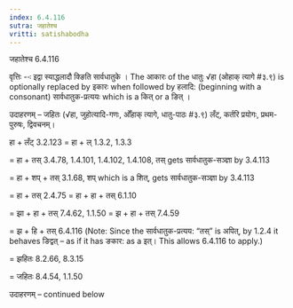 ```yaml
---
index: 6.4.116
sutra: जहातेश्च
vritti: satishabodha
---
```



 जहातेश्च 6.4.116 

वृत्तिः --ः इद्वा स्‍याद्धलादौ क्ङिति सार्वधातुके । The आकारः of the धातुः √हा (ओहाक् त्यागे #३.९) is optionally replaced by इकारः when followed by हलादि: (beginning with a consonant) सार्वधातुक-प्रत्ययः which is a कित् or a ङित् । 


उदाहरणम् – जहितः (√हा, जुहोत्यादि-गणः, ओँहाक् त्यागे, धातु-पाठः #३.९) लँट्, कर्तरि प्रयोगः, प्रथम-पुरुषः, द्विवचनम्। 


हा + लँट् 3.2.123 = हा + ल् 1.3.2, 1.3.3 

= हा + तस् 3.4.78, 1.4.101, 1.4.102, 1.4.108, तस् gets सार्वधातुक-सञ्ज्ञा by 3.4.113 

= हा + शप् + तस् 3.1.68, शप् which is a शित्, gets सार्वधातुक-सञ्ज्ञा by 3.4.113 

= हा + तस् 2.4.75 = हा + हा + तस् 6.1.10 

= झा + हा + तस् 7.4.62, 1.1.50 = झ + हा + तस् 7.4.59 

= झ + हि + तस् 6.4.116 (Note: Since the सार्वधातुक-प्रत्यय: “तस्” is अपित्, by 1.2.4 it behaves ङिद्वत् – as if it has ङकार: as a इत्। This allows 6.4.116 to apply.) 

= झहितः 8.2.66, 8.3.15 

= जहितः 8.4.54, 1.1.50 


उदाहरणम् – continued below 


